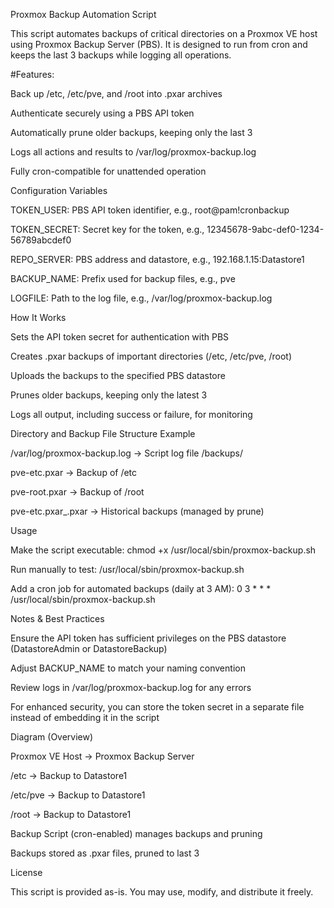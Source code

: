 Proxmox Backup Automation Script

This script automates backups of critical directories on a Proxmox VE host using Proxmox Backup Server (PBS). It is designed to run from cron and keeps the last 3 backups while logging all operations.

#Features:

Back up /etc, /etc/pve, and /root into .pxar archives

Authenticate securely using a PBS API token

Automatically prune older backups, keeping only the last 3

Logs all actions and results to /var/log/proxmox-backup.log

Fully cron-compatible for unattended operation

Configuration Variables

TOKEN_USER: PBS API token identifier, e.g., root@pam!cronbackup

TOKEN_SECRET: Secret key for the token, e.g., 12345678-9abc-def0-1234-56789abcdef0

REPO_SERVER: PBS address and datastore, e.g., 192.168.1.15:Datastore1

BACKUP_NAME: Prefix used for backup files, e.g., pve

LOGFILE: Path to the log file, e.g., /var/log/proxmox-backup.log

How It Works

Sets the API token secret for authentication with PBS

Creates .pxar backups of important directories (/etc, /etc/pve, /root)

Uploads the backups to the specified PBS datastore

Prunes older backups, keeping only the latest 3

Logs all output, including success or failure, for monitoring

Directory and Backup File Structure Example

/var/log/proxmox-backup.log → Script log file
/backups/

pve-etc.pxar → Backup of /etc

pve-root.pxar → Backup of /root

pve-etc.pxar_<timestamp>.pxar → Historical backups (managed by prune)

Usage

Make the script executable: chmod +x /usr/local/sbin/proxmox-backup.sh

Run manually to test: /usr/local/sbin/proxmox-backup.sh

Add a cron job for automated backups (daily at 3 AM):
0 3 * * * /usr/local/sbin/proxmox-backup.sh

Notes & Best Practices

Ensure the API token has sufficient privileges on the PBS datastore (DatastoreAdmin or DatastoreBackup)

Adjust BACKUP_NAME to match your naming convention

Review logs in /var/log/proxmox-backup.log for any errors

For enhanced security, you can store the token secret in a separate file instead of embedding it in the script

Diagram (Overview)

Proxmox VE Host → Proxmox Backup Server

/etc → Backup to Datastore1

/etc/pve → Backup to Datastore1

/root → Backup to Datastore1

Backup Script (cron-enabled) manages backups and pruning

Backups stored as .pxar files, pruned to last 3

License

This script is provided as-is. You may use, modify, and distribute it freely.

